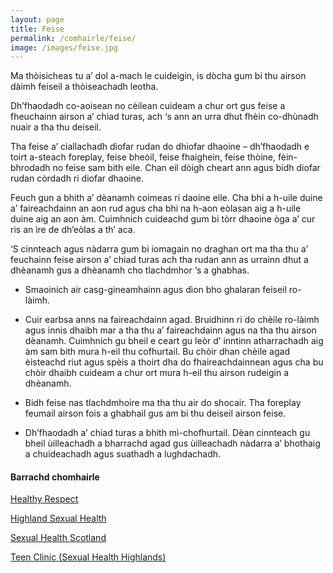 ```yaml
---
layout: page
title: Feise
permalink: /comhairle/feise/
image: /images/feise.jpg
---
```


Ma thòisicheas tu a’ dol a-mach le cuideigin, is dòcha gum bi thu airson dàimh feiseil a thòiseachadh leotha.

Dh’fhaodadh co-aoisean no cèilean cuideam a chur ort gus feise a fheuchainn airson a’ chiad turas, ach ‘s ann an urra dhut fhèin co-dhùnadh nuair a tha thu deiseil.

Tha feise a’ ciallachadh diofar rudan do dhiofar dhaoine – dh’fhaodadh e toirt a-steach foreplay, feise bheòil, feise fhaighein, feise thòine, fèin-bhrodadh no feise sam bith eile. Chan eil dòigh cheart ann agus bidh diofar rudan còrdadh ri diofar dhaoine.

Feuch gun a bhith a’ dèanamh coimeas ri daoine eile. Cha bhi a h-uile duine a’ faireachdainn an aon rud agus cha bhi na h-aon eòlasan aig a h-uile duine aig an aon àm. Cuimhnich cuideachd gum bi tòrr dhaoine òga a’ cur ris an ìre de dh’eòlas a th’ aca.

‘S cinnteach agus nàdarra gum bi iomagain no draghan ort ma tha thu a’ feuchainn feise airson a’ chiad turas ach tha rudan ann as urrainn dhut a dhèanamh gus a dhèanamh cho tlachdmhor ‘s a ghabhas.

* Smaoinich air casg-gineamhainn agus dìon bho ghalaran feiseil ro-làimh.

* Cuir earbsa anns na faireachdainn agad. Bruidhinn ri do chèile ro-làimh agus innis dhaibh mar a tha thu a’ faireachdainn agus na tha thu airson dèanamh. Cuimhnich gu bheil e ceart gu leòr d’ inntinn atharrachadh aig àm sam bith mura h-eil thu cofhurtail. Bu chòir dhan chèile agad èisteachd riut agus spèis a thoirt dha do fhaireachdainnean agus cha bu chòir dhaibh cuideam a chur ort mura h-eil thu airson rudeigin a dhèanamh.

* Bidh feise nas tlachdmhoire ma tha thu air do shocair. Tha foreplay feumail airson fois a ghabhail gus am bi thu deiseil airson feise.

* Dh’fhaodadh a’ chiad turas a bhith mì-chofhurtail. Dèan cinnteach gu bheil ùilleachadh a bharrachd agad gus ùilleachadh nàdarra a’ bhothaig a chuideachadh agus suathadh a lughdachadh.

#### Barrachd chomhairle

[Healthy Respect](https://www.healthyrespect.co.uk/Pages/default.aspx)

[Highland Sexual Health](http://highlandsexualhealth.co.uk)

[Sexual Health Scotland](https://www.sexualhealthscotland.co.uk)

[Teen Clinic (Sexual Health Highlands)](http://highlandsexualhealth.co.uk/index.php/teen-clinic)
